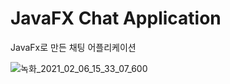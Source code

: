 # JavaFX Chat Application
JavaFx로 만든 채팅 어플리케이션

![녹화_2021_02_06_15_33_07_600](https://user-images.githubusercontent.com/68000537/107111570-82923300-6894-11eb-9e2c-eac71914f277.gif)
